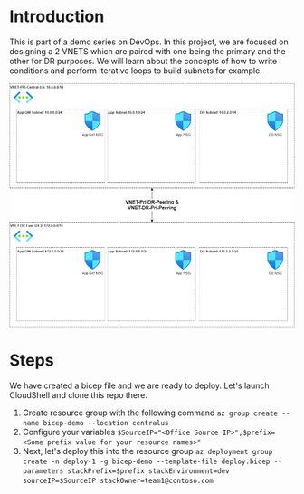# Introduction
This is part of a demo series on DevOps. In this project, we are focused on designing a 2 VNETS which are paired with one being the primary and the other for DR purposes. We will learn about the concepts of how to write conditions and perform iterative loops to build subnets for example.

![Architecture](/Architecture/Networks.png)

# Steps
We have created a bicep file and we are ready to deploy. Let's launch CloudShell and clone this repo there.

1. Create resource group with the following command ``` az group create --name bicep-demo --location centralus ``` 
2. Configure your variables ``` $SourceIP="<Office Source IP>";$prefix=<Some prefix value for your resource names>" ```
3. Next, let's deploy this into the resource group ``` az deployment group create -n deploy-1 -g bicep-demo --template-file deploy.bicep --parameters stackPrefix=$prefix stackEnvironment=dev sourceIP=$SourceIP stackOwner=team1@contoso.com ```
